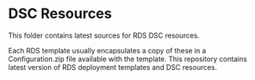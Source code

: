 # DSC Resources

This folder contains latest sources for RDS DSC resources.

Each RDS template usually encapsulates a copy of these in a Configuration.zip file available with the template.
This repository contains latest version of RDS deployment templates and DSC resources.

